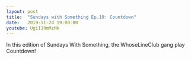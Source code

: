 ```yaml
---
layout: post
title:  "Sundays with Something Ep.19: Countdown"
date:   2019-11-24 19:00:00
youtube: UgiIJ9mMzMk
---
```


In this edition of Sundays With Something, the WhoseLineClub gang play Countdown!